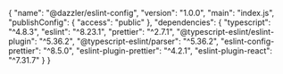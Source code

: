 {
  "name": "@dazzler/eslint-config",
  "version": "1.0.0",
  "main": "index.js",
  "publishConfig": {
    "access": "public"
  },
  "dependencies": {
    "typescript": "^4.8.3",
    "eslint": "^8.23.1",
    "prettier": "^2.7.1",
    "@typescript-eslint/eslint-plugin": "^5.36.2",
    "@typescript-eslint/parser": "^5.36.2",
    "eslint-config-prettier": "^8.5.0",
    "eslint-plugin-prettier": "^4.2.1",
    "eslint-plugin-react": "^7.31.7"
  }
}